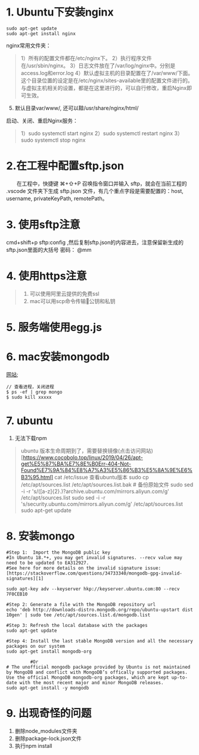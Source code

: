 # 1. Ubuntu下安装nginx
```
sudo apt-get update
sudo apt-get install nginx
```

nginx常用文件夹：
> 1）所有的配置文件都在/etc/nginx下。
2）执行程序文件在/usr/sbin/nginx。
3）日志文件放在了/var/log/nginx中。分别是access.log和error.log
4）默认虚拟主机的目录配置在了/var/www/下面。这个目录位置的设定是在/etc/nginx/sites-available里的配置文件进行的。与虚拟主机相关的设置，都是在这里进行的，可以自行修改，重启Nginx即可生效。
5) 默认目录var/www/, 还可以鞥/usr/share/nginx/html/

启动、关闭、重启Nginx服务：
> 1）sudo systemctl start nginx
2）sudo systemctl restart nginx
3）sudo systemctl stop nginx

# 2.在工程中配置sftp.json
  在工程中，快捷键 ⌘+⇧+P 召唤指令窗口并输入 sftp，就会在当前工程的 .vscode 文件夹下生成 sftp.json 文件，有几个重点字段是需要配置的：host, username, privateKeyPath, remotePath。

# 3. 使用sftp注意
 cmd+shift+p  sftp:config ,然后复制sftp.json的内容进去，注意保留新生成的sftp.json里面的大括号
 密码： @mm

# 4. 使用https注意
> 1. 可以使用阿里云提供的免费ssl
> 2. mac可以用scp命令传输公钥和私钥

# 5. 服务端使用egg.js

# 6. mac安装mongodb
[网站](https://www.runoob.com/mongodb/mongodb-osx-install.html);
```
// 查看进程，关闭进程
$ ps -ef | grep mongo
$ sudo kill xxxxx
```

# 7. ubuntu
1. 无法下载npm
> ubuntu 版本生命周期到了，需要替换镜像(点击访问网站)[https://www.cocobolo.top/linux/2019/04/26/apt-get%E5%87%BA%E7%8E%B0Err-404-Not-Found%E7%9A%84%E8%A7%A3%E5%86%B3%E5%8A%9E%E6%B3%95.html]
> cat /etc/issue  查看ubuntu版本
sudo cp /etc/apt/sources.list /etc/apt/sources.list.bak  # 备份原始文件
sudo sed -i -r 's/([a-z]{2}\.)?archive.ubuntu.com/mirrors.aliyun.com/g' /etc/apt/sources.list
sudo sed -i -r 's/security.ubuntu.com/mirrors.aliyun.com/g' /etc/apt/sources.list
sudo apt-get update

# 8. 安装mongo
```
#Step 1:  Import the MongoDB public key
#In Ubuntu 18.*+, you may get invalid signatures. --recv value may need to be updated to EA312927. 
#See here for more details on the invalid signature issue: [https://stackoverflow.com/questions/34733340/mongodb-gpg-invalid-signatures][1]

sudo apt-key adv --keyserver hkp://keyserver.ubuntu.com:80 --recv 7F0CEB10

#Step 2: Generate a file with the MongoDB repository url
echo 'deb http://downloads-distro.mongodb.org/repo/ubuntu-upstart dist 10gen' | sudo tee /etc/apt/sources.list.d/mongodb.list

#Step 3: Refresh the local database with the packages
sudo apt-get update

#Step 4: Install the last stable MongoDB version and all the necessary packages on our system
sudo apt-get install mongodb-org

         #Or
# The unofficial mongodb package provided by Ubuntu is not maintained by MongoDB and conflict with MongoDB’s offically supported packages. Use the official MongoDB mongodb-org packages, which are kept up-to-date with the most recent major and minor MongoDB releases.
sudo apt-get install -y mongodb 
```

# 9. 出现奇怪的问题
1. 删除node_modules文件夹
2. 删除package-lock.json文件
3. 执行npm install